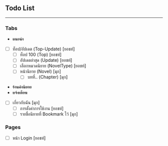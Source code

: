 ## Todo List
---
### Tabs
 *  ~~แนะนำ~~
 * [ ] ท็อป/อัปเดต (Top-Update) [ยอชท์]
   * [ ] ท็อป 100 (Top) [ยอชท์]
   * [ ] อัปเดตล่าสุด (Update) [ยอชท์]
   * [ ] เลือกหมวดนิยาย (NovelType) [ยอชท์]
   * [ ] หน้านิยาย (Novel) [มุก]
     * [ ] บทที่.. (Chapter) [มุก]
 *  ~~ร้านค้านิยาย~~
 *  ~~แจ้งเตือน~~
 * [ ] เกี่ยวกับฉัน [มุก]
   * [ ] การตั้งค่าการใช้งาน [ยอชท์]
   * [ ] รายชื่อนิยายที่ Bookmark ไว้ [มุก]
### Pages
* [ ] หน้า Login [ยอชท์]